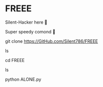 # FREEE

Silent-Hacker here 🙂

Super speedy comond 🥰


git clone https://GitHub.com/Silent786/FREEE

ls

cd FREEE

ls

python ALONE.py

